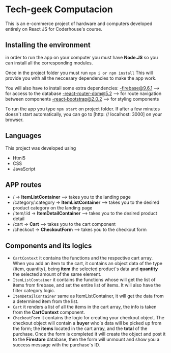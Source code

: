 # Tech-geek Computacion 
This is an e-commerce project of hardware and computers developed entirely on React JS for Coderhouse's course.

## Installing the environment

in order to run the app on your computer you must have **Node.JS** so you can install all the corresponding modules.

Once in the project folder you must run `npm i or npm install` 
This will provide you with all the neccesary dependencies to make the app work.

You will also have to install some extra dependencies:
-firebase@9.6.1 --> for access to the database
-react-router-dom@5.2 --> for route navigation between components
-react-bootstrap@2.0.2 --> for styling components

To run the app you type `npm start` on project folder. If after a few minutes doesn´t start automatically, you can go to [http: // localhost: 3000] on your browser.

## Languages 

This project was developed using

- Html5
- CSS
- JavaScript

## APP routes 

- / -> **ItemListContainer** --> takes you to the landing page
- /category/:category -> **ItemListContainer** --> takes you to the desired product category on the landing page
- /item/:id -> **ItemDetailContainer** --> takes you to the desired product detail
- /cart -> **Cart** --> takes you to the cart component
- /checkout -> **CheckoutForm** --> takes you to the checkout form

## Components and its logics

- `CartContext` it contains the functions and the respective cart array. When you add an item to the cart, it contains an object data of the type {item, quantity}, being **item** the selected product´s data and **quantity** the selected amount of the same element.
- `ItemListContainer` it contains the functions whose will get the list of items from firebase, and set the entire list of items. It will also have the filter category logic.
- `ItemDetailContainer` same as ItemListContainer, it will get the data from a determined item from the list.
- `Cart` it renders a list of all the items in the cart array, the info is taken from the **CartContext** component.
- `CheckoutForm` it contains the logic for creating your checkout object. The checkout object will contain a **buyer** who´s data will be picked up from the form; the **items** located in the cart array, and the **total** of the purchase. Once the form is completed it will create the object and post it to the **Firestore** database, then the form will unmount and show you a success message with the purchase´s ID.


